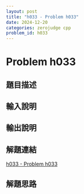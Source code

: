 ```yaml
---
layout: post
title: "h033 - Problem h033"
date: 2024-12-20
categories: zerojudge cpp
problem_id: h033
---
```


# Problem h033

## 題目描述



## 輸入說明



## 輸出說明



## 解題連結

[h033 - Problem h033](https://zerojudge.tw/ShowProblem?problemid=h033)

## 解題思路


